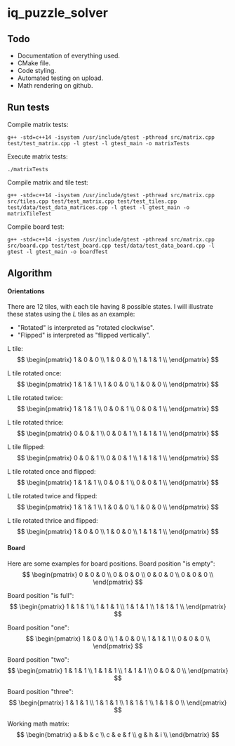 # iq_puzzle_solver
## Todo
- Documentation of everything used.
- CMake file.
- Code styling.
- Automated testing on upload.
- Math rendering on github.

## Run tests
Compile matrix tests:
```shell
g++ -std=c++14 -isystem /usr/include/gtest -pthread src/matrix.cpp test/test_matrix.cpp -l gtest -l gtest_main -o matrixTests
```
Execute matrix tests:
```shell
./matrixTests
```

Compile matrix and tile test:
```shell
g++ -std=c++14 -isystem /usr/include/gtest -pthread src/matrix.cpp src/tiles.cpp test/test_matrix.cpp test/test_tiles.cpp test/data/test_data_matrices.cpp -l gtest -l gtest_main -o matrixTileTest
```

Compile board test:
```shell
g++ -std=c++14 -isystem /usr/include/gtest -pthread src/matrix.cpp src/board.cpp test/test_board.cpp test/data/test_data_board.cpp -l gtest -l gtest_main -o boardTest
```

## Algorithm
#### Orientations
There are 12 tiles, with each tile having 8 possible states. I will illustrate these states using the $L$ tiles as an example:

- "Rotated" is interpreted as "rotated clockwise".
- "Flipped" is interpreted as "flipped vertically".

L tile:
$$ \begin{pmatrix}
    1 & 0 & 0 \\
    1 & 0 & 0 \\
    1 & 1 & 1 \\
    \end{pmatrix} $$

L tile rotated once:
$$ \begin{pmatrix}
    1 & 1 & 1 \\
    1 & 0 & 0 \\
    1 & 0 & 0 \\
    \end{pmatrix} $$

L tile rotated twice:
$$ \begin{pmatrix}
    1 & 1 & 1 \\
    0 & 0 & 1 \\
    0 & 0 & 1 \\
    \end{pmatrix} $$

L tile rotated thrice:
$$ \begin{pmatrix}
    0 & 0 & 1 \\
    0 & 0 & 1 \\
    1 & 1 & 1 \\
    \end{pmatrix} $$

L tile flipped:
$$ \begin{pmatrix}
    0 & 0 & 1 \\
    0 & 0 & 1 \\
    1 & 1 & 1 \\
    \end{pmatrix} $$

L tile rotated once and flipped:
$$ \begin{pmatrix}
    1 & 1 & 1 \\
    0 & 0 & 1 \\
    0 & 0 & 1 \\
    \end{pmatrix} $$

L tile rotated twice and flipped:
$$ \begin{pmatrix}
    1 & 1 & 1 \\
    1 & 0 & 0 \\
    1 & 0 & 0 \\
    \end{pmatrix} $$

L tile rotated thrice and flipped:
$$ \begin{pmatrix}
    1 & 0 & 0 \\
    1 & 0 & 0 \\
    1 & 1 & 1 \\
    \end{pmatrix} $$

#### Board
Here are some examples for board positions.
Board position "is empty":
$$ \begin{pmatrix}
    0 & 0 & 0 \\
    0 & 0 & 0 \\
    0 & 0 & 0 \\
    0 & 0 & 0 \\
    \end{pmatrix} $$

Board position "is full":
$$ \begin{pmatrix}
    1 & 1 & 1 \\
    1 & 1 & 1 \\
    1 & 1 & 1 \\
    1 & 1 & 1 \\
    \end{pmatrix} $$

Board position "one":
$$ \begin{pmatrix}
    1 & 0 & 0 \\
    1 & 0 & 0 \\
    1 & 1 & 1 \\
    0 & 0 & 0 \\
    \end{pmatrix} $$

Board position "two":
$$ \begin{pmatrix}
    1 & 1 & 1 \\
    1 & 1 & 1 \\
    1 & 1 & 1 \\
    0 & 0 & 0 \\
    \end{pmatrix} $$

Board position "three":
$$ \begin{pmatrix}
    1 & 1 & 1 \\
    1 & 1 & 1 \\
    1 & 1 & 1 \\
    1 & 1 & 0 \\
    \end{pmatrix} $$

Working math matrix:
$$ \begin{bmatrix} 
   a & b & c \\
   c & e & f \\
   g & h & i \\
   \end{bmatrix} $$
